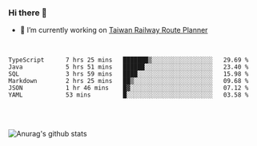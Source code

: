 ### Hi there 👋

- 🔭 I’m currently working on [Taiwan Railway Route Planner](https://github.com/Taiwan-Railway-Route-Planner)

<br/>

<!--START_SECTION:waka-->

```text
TypeScript      7 hrs 25 mins   ███████▒░░░░░░░░░░░░░░░░░   29.69 %
Java            5 hrs 51 mins   ██████░░░░░░░░░░░░░░░░░░░   23.40 %
SQL             3 hrs 59 mins   ████░░░░░░░░░░░░░░░░░░░░░   15.98 %
Markdown        2 hrs 25 mins   ██▒░░░░░░░░░░░░░░░░░░░░░░   09.68 %
JSON            1 hr 46 mins    █▓░░░░░░░░░░░░░░░░░░░░░░░   07.12 %
YAML            53 mins         █░░░░░░░░░░░░░░░░░░░░░░░░   03.58 %
```

<!--END_SECTION:waka-->

<br/>
<br/>

![Anurag's github stats](https://github-readme-stats.vercel.app/api?username=DepickereSven&show_icons=true&theme=tokyonight)



<!--
**DepickereSven/DepickereSven** is a ✨ _special_ ✨ repository because its `README.md` (this file) appears on your GitHub profile.

Here are some ideas to get you started:

- 🔭 I’m currently working on ...
- 🌱 I’m currently learning ...
- 👯 I’m looking to collaborate on ...
- 🤔 I’m looking for help with ...
- 💬 Ask me about ...
- 📫 How to reach me: ...
- 😄 Pronouns: ...
- ⚡ Fun fact: ...
-->
